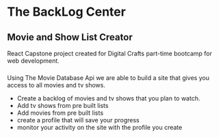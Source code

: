 # The BackLog Center

## Movie and Show List Creator

React Capstone project created for Digital Crafts part-time bootcamp for web development. 

### 

Using The Movie Database Api we are able to build a site that gives you access to all movies and tv shows. 
- Create a backlog of movies and tv shows that you plan to watch. 
- Add tv shows from pre built lists
- Add movies from pre built lists
- create a profile that will save your progress
- monitor your activity on the site with the profile you create
